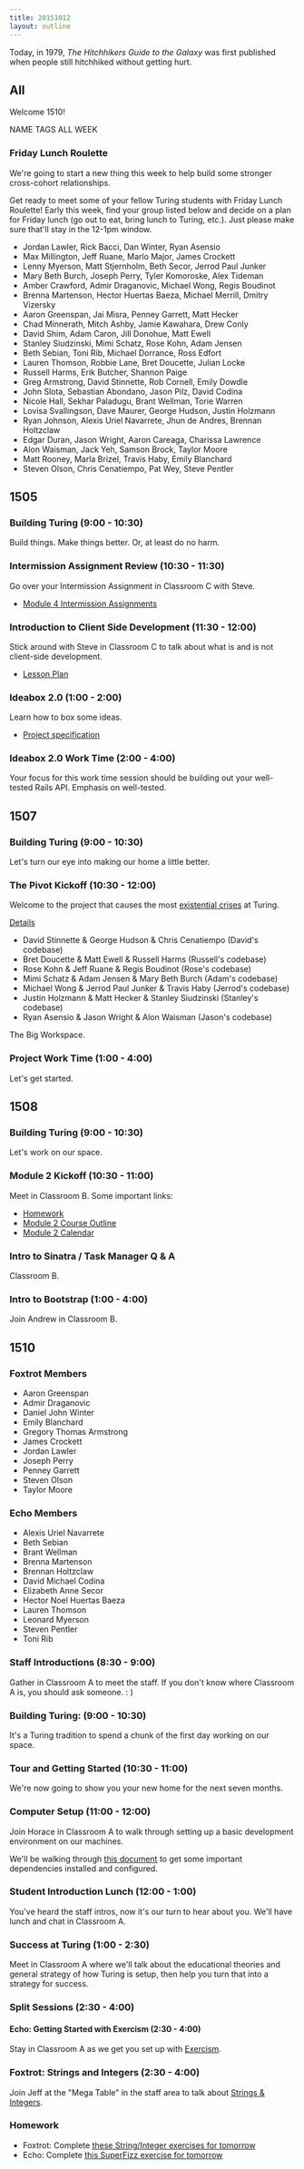 ```yaml
---
title: 20151012
layout: outline
---
```


Today, in 1979, *The Hitchhikers Guide to the Galaxy* was first published when people still hitchhiked without getting hurt.


## All

Welcome 1510!

NAME TAGS ALL WEEK

### Friday Lunch Roulette

We're going to start a new thing this week to help build some stronger cross-cohort
relationships.

Get ready to meet some of your fellow Turing students with Friday Lunch Roulette! Early this week, find your group listed below and decide on a plan for Friday lunch (go out to eat, bring lunch to Turing, etc.). Just please make sure that'll stay in the 12-1pm window.

* Jordan Lawler, Rick Bacci, Dan Winter, Ryan Asensio
* Max Millington, Jeff Ruane, Marlo Major, James Crockett
* Lenny Myerson, Matt Stjernholm, Beth Secor, Jerrod Paul Junker
* Mary Beth Burch, Joseph Perry, Tyler Komoroske, Alex Tideman
* Amber Crawford, Admir Draganovic, Michael Wong, Regis Boudinot
* Brenna Martenson, Hector Huertas Baeza, Michael Merrill, Dmitry Vizersky
* Aaron Greenspan, Jai Misra, Penney Garrett, Matt Hecker
* Chad Minnerath, Mitch Ashby, Jamie Kawahara, Drew Conly
* David Shim, Adam Caron, Jill Donohue, Matt Ewell
* Stanley Siudzinski, Mimi Schatz, Rose Kohn, Adam Jensen
* Beth Sebian, Toni Rib, Michael Dorrance, Ross Edfort
* Lauren Thomson, Robbie Lane, Bret Doucette, Julian Locke
* Russell Harms, Erik Butcher, Shannon Paige
* Greg Armstrong, David Stinnette, Rob Cornell, Emily Dowdle
* John Slota, Sebastian Abondano, Jason Pilz, David Codina
* Nicole Hall, Sekhar Paladugu, Brant Wellman, Torie Warren
* Lovisa Svallingson, Dave Maurer, George Hudson, Justin Holzmann
* Ryan Johnson, Alexis Uriel Navarrete, Jhun de Andres, Brennan Holtzclaw
* Edgar Duran, Jason Wright, Aaron Careaga, Charissa Lawrence
* Alon Waisman, Jack Yeh, Samson Brock, Taylor Moore
* Matt Rooney, Marla Brizel, Travis Haby, Emily Blanchard
* Steven Olson, Chris Cenatiempo, Pat Wey, Steve Pentler


## 1505

### Building Turing (9:00 - 10:30)

Build things. Make things better. Or, at least do no harm.

### Intermission Assignment Review (10:30 - 11:30)

Go over your Intermission Assignment in Classroom C with Steve.

* [Module 4 Intermission Assignments](https://github.com/turingschool/intermission-assignments/blob/master/prep-for-module-4.markdown)

### Introduction to Client Side Development (11:30 - 12:00)

Stick around with Steve in Classroom C to talk about what is and is not client-side development.

* [Lesson Plan](https://github.com/turingschool/lesson_plans/blob/master/ruby_04-apis_and_scalability/how_javascript_frontends_work.markdown)

### Ideabox 2.0 (1:00 - 2:00)

Learn how to box some ideas.

* [Project specification](https://github.com/turingschool/curriculum/blob/master/source/projects/revenge_of_idea_box.markdown)

### Ideabox 2.0 Work Time (2:00 - 4:00)

Your focus for this work time session should be building out your well-tested Rails API. Emphasis on well-tested.


## 1507

### Building Turing (9:00 - 10:30)

Let's turn our eye into making our home a little better.

### The Pivot Kickoff (10:30 - 12:00)

Welcome to the project that causes the most [existential crises](http://i.imgur.com/XHfE5KR.png)
at Turing.

[Details](https://github.com/turingschool/lesson_plans/blob/master/ruby_03-professional_rails_applications/the_pivot.md)

* David Stinnette & George Hudson & Chris Cenatiempo (David's codebase)
* Bret Doucette & Matt Ewell & Russell Harms (Russell's codebase)
* Rose Kohn & Jeff Ruane & Regis Boudinot (Rose's codebase)
* Mimi Schatz & Adam Jensen & Mary Beth Burch (Adam's codebase)
* Michael Wong & Jerrod Paul Junker & Travis Haby (Jerrod's codebase)
* Justin Holzmann & Matt Hecker & Stanley Siudzinski (Stanley's codebase)
* Ryan Asensio & Jason Wright & Alon Waisman (Jason's codebase)

The Big Workspace.

### Project Work Time (1:00 - 4:00)

Let's get started.


## 1508

### Building Turing (9:00 - 10:30)

Let's work on our space.

### Module 2 Kickoff (10:30 - 11:00)

Meet in Classroom B. Some important links:

* [Homework](https://github.com/turingschool/homework/blob/master/module-2-homework.markdown)
* [Module 2 Course Outline](https://github.com/turingschool/lesson_plans/blob/master/module_2_scope_and_sequence.markdown)
* [Module 2 Calendar](https://www.google.com/calendar/render?cid=Y2FzaW1pcmNyZWF0aXZlLmNvbV9ycHMyaGcxbmZxamloNHJjbDNnbDZzNGxwa0Bncm91cC5jYWxlbmRhci5nb29nbGUuY29t#main_7)

### Intro to Sinatra / Task Manager Q & A

Classroom B.

### Intro to Bootstrap (1:00 - 4:00)

Join Andrew in Classroom B.


## 1510

### Foxtrot Members

* Aaron Greenspan
* Admir Draganovic
* Daniel John Winter
* Emily Blanchard
* Gregory Thomas Armstrong
* James Crockett
* Jordan Lawler
* Joseph Perry
* Penney Garrett
* Steven Olson
* Taylor Moore

### Echo Members

* Alexis Uriel Navarrete
* Beth Sebian
* Brant Wellman
* Brenna Martenson
* Brennan Holtzclaw
* David Michael Codina
* Elizabeth Anne Secor
* Hector Noel Huertas Baeza
* Lauren Thomson
* Leonard Myerson
* Steven Pentler
* Toni Rib

### Staff Introductions (8:30 - 9:00)

Gather in Classroom A to meet the staff. If you don't know where Classroom A is,
you should ask someone.  : )

### Building Turing: (9:00 - 10:30)

It's a Turing tradition to spend a chunk of the first day working on our space.

### Tour and Getting Started (10:30 - 11:00)

We're now going to show you your new home for the next seven months.

### Computer Setup (11:00 - 12:00)

Join Horace in Classroom A to walk through setting up a
basic development environment on our machines.

We'll be walking through [this document](https://github.com/turingschool/lesson_plans/blob/master/ruby_01-object_oriented_programming_with_ruby/environment_setup.markdown)
to get some important dependencies installed and configured.

### Student Introduction Lunch (12:00 - 1:00)

You've heard the staff intros, now it's our turn to hear about you.
We'll have lunch and chat in Classroom A.

### Success at Turing (1:00 - 2:30)

Meet in Classroom A where we'll talk about the educational theories and general
strategy of how Turing is setup, then help you turn that into a strategy for success.

### Split Sessions (2:30 - 4:00)

#### Echo: Getting Started with Exercism (2:30 - 4:00)

Stay in Classroom A as we get you set up with [Exercism](http://exercism.io).

### Foxtrot: Strings and Integers (2:30 - 4:00)

Join Jeff at the "Mega Table" in the staff area to talk about [Strings & Integers](https://github.com/turingschool/lesson_plans/blob/master/ruby_01-object_oriented_programming_with_ruby/strings_and_integers.markdown).

### Homework

* Foxtrot: Complete [these String/Integer exercises for tomorrow](https://github.com/turingschool/challenges/blob/master/working_with_strings_and_integers.markdown)
* Echo: Complete [this SuperFizz exercise for tomorrow](https://github.com/turingschool/challenges/blob/master/super_fizz.markdown)

